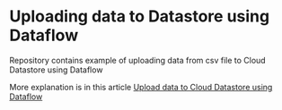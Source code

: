 # Uploading data to Datastore using Dataflow

Repository contains example of uploading data from csv file to Cloud Datastore using Dataflow

More explanation is in this article [Upload data to Cloud Datastore using Dataflow](https://www.the-swamp.info/blog/upload-data-cloud-datastore-using-dataflow/) 

